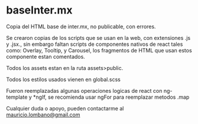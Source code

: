 # baseInter.mx
Copia del HTML base de inter.mx, no publicable, con errores.

Se crearon copias de los scripts que se usan en la web, con extensiones .js y .jsx., sin embargo faltan scripts de componentes nativos de react tales como: Overlay, Tooltip, y Carousel, los fragmentos de HTML que usan estos componente estan comentados.

Todos los assets estan en la ruta assets>public.

Todos los estilos usados vienen en global.scss

Fueron reemplazadas algunas operaciones logicas de react con ng-template y *ngIf, se recomienda usar ngFor para reemplazar metodos .map

Cualquier duda o apoyo, pueden contactarme al mauricio.lombano@gmail.com
